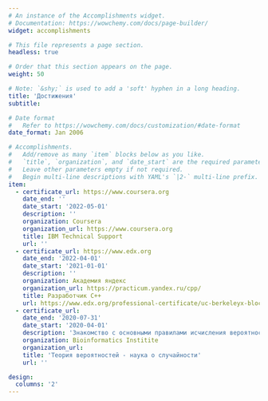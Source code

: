 ```yaml
---
# An instance of the Accomplishments widget.
# Documentation: https://wowchemy.com/docs/page-builder/
widget: accomplishments

# This file represents a page section.
headless: true

# Order that this section appears on the page.
weight: 50

# Note: `&shy;` is used to add a 'soft' hyphen in a long heading.
title: 'Достижения'
subtitle:

# Date format
#   Refer to https://wowchemy.com/docs/customization/#date-format
date_format: Jan 2006

# Accomplishments.
#   Add/remove as many `item` blocks below as you like.
#   `title`, `organization`, and `date_start` are the required parameters.
#   Leave other parameters empty if not required.
#   Begin multi-line descriptions with YAML's `|2-` multi-line prefix.
item:
  - certificate_url: https://www.coursera.org
    date_end: ''
    date_start: '2022-05-01'
    description: ''
    organization: Coursera
    organization_url: https://www.coursera.org
    title: IBM Technical Support
    url: ''
  - certificate_url: https://www.edx.org
    date_end: '2022-04-01'
    date_start: '2021-01-01'
    description: ''
    organization: Академия яндекс
    organization_url: https://practicum.yandex.ru/cpp/
    title: Разработчик С++
    url: https://www.edx.org/professional-certificate/uc-berkeleyx-blockchain-fundamentals
  - certificate_url: 
    date_end: '2020-07-31'
    date_start: '2020-04-01'
    description: 'Знакомство с основными правилами исчисления вероятностей, решение вероятностных задач, с помощью осовения различных методов.'
    organization: Bioinformatics Institite
    organization_url: 
    title: 'Теория вероятностей - наука о случайности'
    url: ''

design:
  columns: '2'
---
```


